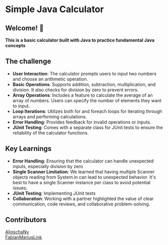 # Simple Java Calculator


## Welcome! 👋


**This is a basic calculator built with Java to practice fundamental Java concepts**

## The challenge

- **User Interaction**: The calculator prompts users to input two numbers and choose an arithmetic operation.
- **Basic Operations**: Supports addition, subtraction, multiplication, and division. It also checks for division by zero to prevent errors.
- **Array Operations**: Includes a feature to calculate the average of an array of numbers. Users can specify the number of elements they want to input.
- **Loop Iterations**: Utilizes both for and foreach loops for iterating through arrays and performing calculations.
- **Error Handling**: Provides feedback for invalid operations or inputs.
- **JUnit Testing**: Comes with a separate class for JUnit tests to ensure the reliability of the calculator functions.

## Key Learnings

- **Error Handling**: Ensuring that the calculator can handle unexpected inputs, especially division by zero
- **Single Scanner Limitation**: We learned that having multiple Scanner objects reading from System.in can lead to unexpected behavior. It's best to have a single Scanner instance per class to avoid potential issues.
- **JUnit Testing**: Implementing JUnit tests
- **Collaboration**: Working with a partner highlighted the value of clear communication, code reviews, and collaborative problem-solving.


## Contributors

[AljoschaNy](https://github.com/AljoschaNy)  
[FabianMariusLink](https://github.com/FabianMariusLink)